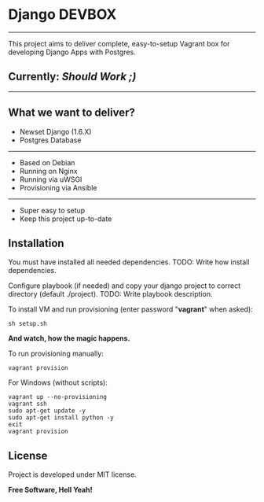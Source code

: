 Django DEVBOX
=============
-------------

This project aims to deliver complete, easy-to-setup Vagrant box for developing Django Apps with Postgres.

## Currently: *Should Work ;)*
-------------


What we want to deliver?
-------------
  - Newset Django (1.6.X)
  - Postgres Database

  ---

  - Based on Debian
  - Running on Nginx
  - Running via uWSGI
  - Provisioning via Ansible

  ---

  - Super easy to setup
  - Keep this project up-to-date


Installation
-------------

You must have installed all needed dependencies.
TODO: Write how install dependencies.

Configure playbook (if needed) and copy your django project to correct directory (default ./project).
TODO: Write playbook description.


To install VM and run provisioning (enter password "**vagrant**" when asked):

```
sh setup.sh
```

**And watch, how the magic happens.**




To run provisioning manually:

```
vagrant provision
```


For Windows (without scripts):

```
vagrant up --no-provisioning
vagrant ssh
sudo apt-get update -y
sudo apt-get install python -y
exit
vagrant provision
```


License
-------------
Project is developed under MIT license.

**Free Software, Hell Yeah!**
